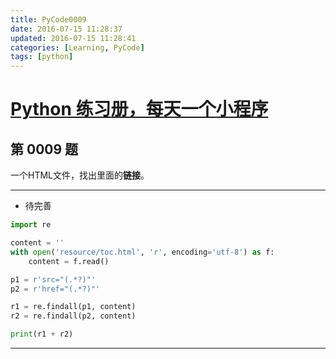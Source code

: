 ```yaml
---
title: PyCode0009
date: 2016-07-15 11:28:37
updated: 2016-07-15 11:28:41
categories: [Learning, PyCode]
tags: [python]
---
```


# [Python 练习册，每天一个小程序](https://github.com/Yixiaohan/show-me-the-code)

## 第 0009 题

一个HTML文件，找出里面的**链接**。

<!-- more -->

------------

- 待完善

```python
import re

content = ''
with open('resource/toc.html', 'r', encoding='utf-8') as f:
    content = f.read()

p1 = r'src="(.*?)"'
p2 = r'href="(.*?)"'

r1 = re.findall(p1, content)
r2 = re.findall(p2, content)

print(r1 + r2)
```

------------

